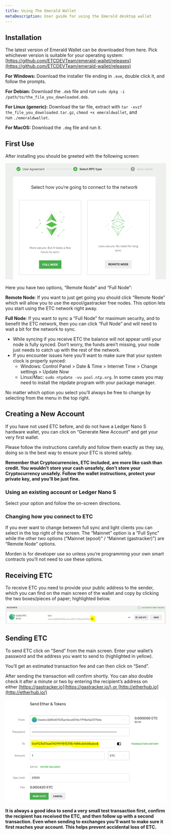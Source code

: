 ```yaml
---
title: Using The Emerald Wallet
metaDescription: User guide for using the Emerald desktop wallet
---
```


## Installation

The latest version of Emerald Wallet can be downloaded from here. Pick whichever version is suitable for your operating system:
[https://github.com/ETCDEVTeam/emerald-wallet/releases](https://github.com/ETCDEVTeam/emerald-wallet/releases)

**For Windows:** Download the installer file ending in `.exe`, double click it, and follow the prompts.

**For Debian:** Download the `.deb` file and run `sudo dpkg -i /path/to/the_file_you_downloaded.deb`.

**For Linux (generic):** Download the tar file, extract with `tar -xvzf the_file_you_downloaded.tar.gz`, `chmod +x emeraldwallet`, and run `./emeraldwallet`.

**For MacOS:** Download the `.dmg` file and run it.

## First Use

After installing you should be greeted with the following screen:

![Network Select](./network_select.png)

Here you have two options, “Remote Node” and “Full Node”:

**Remote Node**: If you want to just get going you should click “Remote Node” which will allow you to use the epool/gastracker free nodes. This option lets you start using the ETC network right away.

**Full Node**: If you want to sync a “Full Node” for maximum security, and to benefit the ETC network, then you can click “Full Node” and will need to wait a bit for the network to sync.

- While syncing if you receive ETC the balance will not appear until your node is fully synced. Don’t worry, the funds aren’t missing, your node just needs to catch up with the rest of the network.
- If you encounter issues here you’ll want to make sure that your system clock is properly synced:
  - Windows: Control Panel > Date & Time > Internet Time > Change settings > Update Now
  - Linux/Mac: `sudo ntpdate -vu pool.ntp.org`. In some cases you may need to install the ntpdate program with your package manager.

No matter which option you select you’ll always be free to change by selecting from the menu in the top right.

## Creating a New Account

If you have not used ETC before, and do not have a Ledger Nano S hardware wallet, you can click on “Generate New Account” and get your very first wallet.

Please follow the instructions carefully and follow them exactly as they say, doing so is the best way to ensure your ETC is stored safely.

**Remember that Cryptocurrencies, ETC included, are more like cash than credit. You wouldn’t store your cash unsafely, don’t store your Cryptocurrency unsafely. Follow the wallet instructions, protect your private key, and you’ll be just fine.**

### Using an existing account or Ledger Nano S

Select your option and follow the on-screen directions.

### Changing how you connect to ETC

If you ever want to change between full sync and light clients you can select in the top right of the screen. The “Mainnet” option is a “Full Sync” while the other two options (“Mainnet (epool)” / “Mainnet (gastracker)”) are “Remote Node” options.

Morden is for developer use so unless you’re programming your own smart contracts you’ll not need to use these options.

## Receiving ETC

To receive ETC you need to provide your public address to the sender, which you can find on the main screen of the wallet and copy by clicking the two boxes/pieces of paper; highlighted below.

![Address Example](./address_example.png)

## Sending ETC

To send ETC click on “Send” from the main screen. Enter your wallet’s password and the address you want to send to (highlighted in yellow).

You’ll get an estimated transaction fee and can then click on “Send”.

After sending the transaction will confirm shortly. You can also double check it after a minute or two by entering the recipient’s address on either [https://gastracker.io](https://gastracker.io/) or [http://etherhub.io](http://etherhub.io/)

![Send ETC](./send_etc.png)

**It is always a good idea to send a very small test transaction first, confirm the recipient has received the ETC, and then follow up with a second transaction. Even when sending to exchanges you’ll want to make sure it first reaches your account. This helps prevent accidental loss of ETC.**
